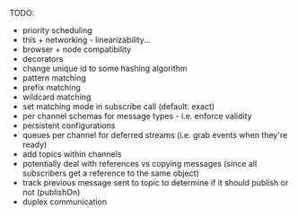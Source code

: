 TODO:
- priority scheduling
- this + networking - linearizability...
- browser + node compatibility
- decorators
- change unique id to some hashing algorithm
- pattern matching
- prefix matching
- wildcard matching
- set matching mode in subscribe call (default: exact)
- per channel schemas for message types - i.e. enforce validity
- persistent configurations
- queues per channel for deferred streams (i.e. grab events when they're ready)
- add topics within channels
- potentially deal with references vs copying messages (since all subscribers get a reference to the same object)
- track previous message sent to topic to determine if it should publish or not (publishOn)
- duplex communication

